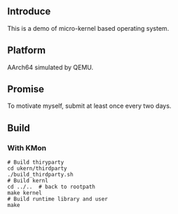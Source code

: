 ## Introduce

This is a demo of micro-kernel based operating system.

## Platform

AArch64 simulated by QEMU.


## Promise

To motivate myself, submit at least once every two days.


## Build

### With KMon

```shell
# Build thiryparty
cd ukern/thirdparty
./build_thirdparty.sh
# Build kernl
cd ../..  # back to rootpath
make kernel
# Build runtime library and user
make 
```


